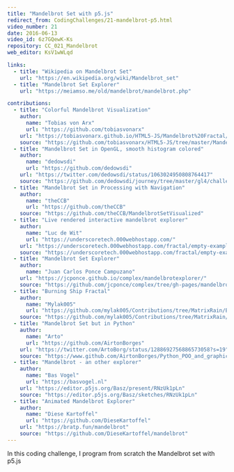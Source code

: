 ```yaml
---
title: "Mandelbrot Set with p5.js"
redirect_from: CodingChallenges/21-mandelbrot-p5.html
video_number: 21
date: 2016-06-13
video_id: 6z7GQewK-Ks
repository: CC_021_Mandelbrot
web_editor: KsV1wWLqd

links:
  - title: "Wikipedia on Mandelbrot Set"
    url: "https://en.wikipedia.org/wiki/Mandelbrot_set"
  - title: "Mandelbrot Set Explorer"
    url: "https://meiamso.me/old/mandelbrot/mandelbrot.php"

contributions:
  - title: "Colorful Mandelbrot Visualization"
    author:
      name: "Tobias von Arx"
      url: "https://github.com/tobiasvonarx"
    url: "https://tobiasvonarx.github.io/HTML5-JS/Mandelbrot%20Fractal/"
    source: "https://github.com/tobiasvonarx/HTML5-JS/tree/master/Mandelbrot%20Fractal"
  - title: "Mandelbrot Set in OpenGL, smooth histogram colored"
    author:
      name: "dedowsdi"
      url: "https://github.com/dedowsdi"
    url: "https://twitter.com/dedowsdi/status/1063024950808764417"
    source: "https://github.com/dedowsdi/journey/tree/master/gl4/challenge/mandelbrot_set"
  - title: "Mandelbrot Set in Processing with Navigation"
    author:
      name: "theCCB"
      url: "https://github.com/theCCB"
    source: "https://github.com/theCCB/MandelbrotSetVisualized"
  - title: "Live rendered interactive mandelbrot explorer"
    author:
      name: "Luc de Wit"
      url: "https://underscoretech.000webhostapp.com/"
    url: "https://underscoretech.000webhostapp.com/fractal/empty-example/index.html"
    source: "https://underscoretech.000webhostapp.com/fractal/empty-example/index.html"
  - title: "Mandelbrot Set Explorer"
    author:
      name: "Juan Carlos Ponce Campuzano"
    url: "https://jcponce.github.io/complex/mandelbrotexplorer/"
    source: "https://github.com/jcponce/complex/tree/gh-pages/mandelbrotexplorer"
  - title: "Burning Ship Fractal"
    author:
      name: "Mylak005"
      url: "https://github.com/mylak005/Contributions/tree/MatrixRain/BurningShip"
    source: "https://github.com/mylak005/Contributions/tree/MatrixRain/BurningShip"
  - title: "Mandelbrot Set but in Python"
    author:
      name: "Arto"
      url: "https://github.com/AirtonBorges"
    url: "https://twitter.com/ArtoBorg/status/1288692756886573058?s=19"
    source: "https://www.github.com/AirtonBorges/Python_POO_and_graphics_experiments/tree/master/Scripts%2Fmandelbrot%20set%20Class%20Methods%20and%20Static%20Methods.py"
  - title: "Mandelbrot - an other explorer"
    author:
      name: "Bas Vogel"
      url: "https://basvogel.nl"
    url: "https://editor.p5js.org/Basz/present/RNzUk1pLn"
    source: "https://editor.p5js.org/Basz/sketches/RNzUk1pLn"
  - title: "Animated Mandelbrot Explorer"
    author:
      name: "Diese Kartoffel"
      url: "https://github.com/DieseKartoffel"
    url: "https://bratp.fun/mandelbrot"
    source: "https://github.com/DieseKartoffel/mandelbrot"
---
```

In this coding challenge, I program from scratch the Mandelbrot set with p5.js
